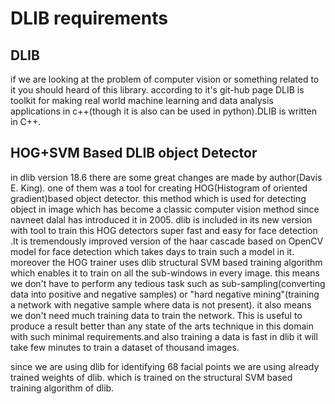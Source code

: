 # DLIB requirements

## DLIB
if we are looking at the problem of computer vision or something related to it you should heard of this library. according to it's git-hub page DLIB is toolkit for making real world machine learning and data analysis applications in c++(though it is also can be used in python).DLIB is written in C++.

<!-- ## HOG for Human detection
here all hog realed data should be present

## SVM in Dlib
here all svm related information include in king's pdf will be present

 -->

## HOG+SVM Based DLIB object Detector

   in dlib version 18.6 there are some great changes are made by author(Davis E. King). one of them was a tool for creating HOG(Histogram of oriented gradient)based object detector. this method which is used for detecting object in image which has become a classic computer vision method since navneet dalal has introduced it in 2005. dlib is included in its new version with tool to train this HOG detectors super fast and easy for face detection .It is tremendously improved version of the haar cascade based on OpenCV model for face detection which takes days to train such a model in it. moreover the HOG trainer uses dlib structural SVM based training algorithm which enables it to train on all the sub-windows in every image. this means we don't have to perform any tedious task such as sub-sampling(converting data into positive and negative samples) or "hard negative mining"(training a network with negative sample where data is not present). it also means we don't need much training data to train the network. This is useful to produce a result better than any state of the arts technique in this domain with such minimal requirements.and also training a data is fast in dlib it will take few minutes to train a dataset of thousand images.

since we are using dlib for identifying 68 facial points we are using already trained weights of dlib. which is trained on the structural SVM based training algorithm of dlib.
